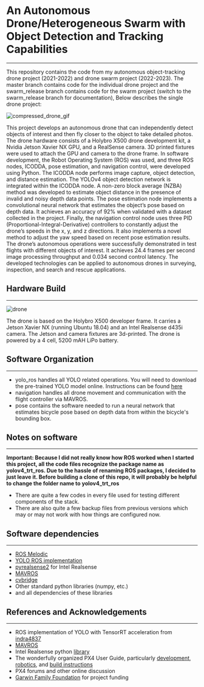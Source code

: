 # An Autonomous Drone/Heterogeneous Swarm with Object Detection and Tracking Capabilities
---
This repository contains the code from my autonomous object-tracking drone project (2021-2022) and drone swarm project (2022-2023). The master branch contains code for the individual drone project and the swarm_release branch contains code for the swarm project (switch to the swarm_release branch for documentation), Below describes the single drone project:

![compressed_drone_gif](https://user-images.githubusercontent.com/72675667/172076750-efa2506a-fff8-4650-85dd-bdd58eacc917.gif)

This project develops an autonomous drone that can independently detect objects of interest and then fly closer to the object to take detailed photos. The drone hardware consists of a Holybro X500 drone development kit, a Nvidia Jetson Xavier NX GPU, and a RealSense camera. 3D printed fixtures were used to attach the GPU and camera to the drone frame. In software development, the Robot Operating System (ROS) was used, and three ROS nodes, ICODDA, pose estimation, and navigation control, were developed using Python. The ICODDA node performs image capture, object detection, and distance estimation. The YOLOv4 object detection network is integrated within the ICODDA node. A non-zero block average (NZBA) method was developed to estimate object distance in the presence of invalid and noisy depth data points. The pose estimation node implements a convolutional neural network that estimates the object’s pose based on depth data. It achieves an accuracy of 92% when validated with a dataset collected in the project. Finally, the navigation control node uses three PID (Proportional-Integral-Derivative) controllers to constantly adjust the drone’s speeds in the x, y, and z directions. It also implements a novel method to adjust the yaw speed based on recent pose estimation results. The drone’s autonomous operations were successfully demonstrated in test flights with different objects of interest. It achieves 24.4 frames per second image processing throughput and 0.034 second control latency. The developed technologies can be applied to autonomous drones in surveying, inspection, and search and rescue applications.

## Hardware Build
---
![drone](https://user-images.githubusercontent.com/72675667/172074330-7ff0d968-c56f-4e0d-9970-9335f7b6fd1d.jpg)

The drone is based on the Holybro X500 developer frame. It carries a Jetson Xavier NX (running Ubuntu 18.04) and an Intel Realsense d435i camera. The Jetson and camera fixtures are 3d-printed. The drone is powered by a 4 cell, 5200 mAH LiPo battery.

## Software Organization
---
- yolo_ros handles all YOLO related operations. You will need to download the pre-trained YOLO model online. Instructions can be found [here](https://github.com/indra4837/yolov4_trt_ros)
- navigation handles all drone movement and communication with the flight controller via MAVROS.
- pose contains the software needed to run a neural network that estimates bicycle pose based on depth data from within the bicycle's bounding box.

## Notes on software
---
**Important: Because I did not really know how ROS worked when I started this project, all the code files recognize the package name as yolov4_trt_ros. Due to the hassle of renaming ROS packages, I decided to just leave it. Before building a clone of this repo, it will probably be helpful to change the folder name to yolov4_trt_ros**
- There are quite a few codes in every file used for testing different components of the stack.
- There are also quite a few backup files from previous versions which may or may not work with how things are configured now.

## Software dependencies
---
- [ROS Melodic](http://wiki.ros.org/melodic) 
- [YOLO ROS implementation](https://github.com/indra4837/yolov4_trt_ros)
- [pyrealsense2](https://lieuzhenghong.com/how_to_install_librealsense_on_the_jetson_nx/) for Intel Realsense
- [MAVROS](https://docs.px4.io/v1.12/en/ros/mavros_installation.html)
- [cvbridge](http://wiki.ros.org/cv_bridge)
- Other standard python libraries (numpy, etc.)
- and all dependencies of these libraries

## References and Acknowledgements
---
- ROS implementation of YOLO with TensorRT acceleration from [indra4837](https://github.com/indra4837/yolov4_trt_ros)
- [MAVROS](http://wiki.ros.org/mavros)
- Intel Realsense python [library](https://github.com/IntelRealSense/librealsense)
- The wonderfully organized PX4 User Guide, particularly [development](https://docs.px4.io/v1.12/en/development/development.html), [robotics](https://docs.px4.io/v1.12/en/ros/ros1.html), and [build instructions](https://docs.px4.io/v1.12/en/frames_multicopter/holybro_x500_pixhawk4.html)
- PX4 forums and other online discussion
- [Garwin Family Foundation](https://garwinfamilyfoundation.org/) for project funding

